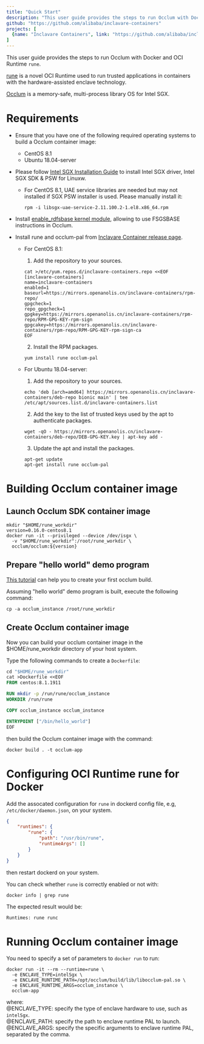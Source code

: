 ```yaml
---
title: "Quick Start"
description: "This user guide provides the steps to run Occlum with Docker and OCI Runtime rune."
github: "https://github.com/alibaba/inclavare-containers"
projects: [
  {name: "Inclavare Containers", link: "https://github.com/alibaba/inclavare-containers"}, 
]
---
```


This user guide provides the steps to run Occlum with Docker and OCI Runtime `rune`.

[rune](https://github.com/alibaba/inclavare-containers/tree/master/rune) is a novel OCI Runtime used to run trusted applications in containers with the hardware-assisted enclave technology.

[Occlum](https://github.com/occlum/occlum) is a memory-safe, multi-process library OS for Intel SGX.

# Requirements

- Ensure that you have one of the following required operating systems to build a Occlum container image:
  - CentOS 8.1
  - Ubuntu 18.04-server

- Please follow [Intel SGX Installation Guide](https://download.01.org/intel-sgx/sgx-linux/2.11/docs/Intel_SGX_Installation_Guide_Linux_2.11_Open_Source.pdf) to install Intel SGX driver, Intel SGX SDK & PSW for Linuxw.
  - For CentOS 8.1, UAE service libraries are needed but may not installed if SGX PSW installer is used. Please manually install it:
    ```shell
    rpm -i libsgx-uae-service-2.11.100.2-1.el8.x86_64.rpm
    ```

- Install [enable_rdfsbase kernel module](https://github.com/occlum/enable_rdfsbase#how-to-build), allowing to use FSGSBASE instructions in Occlum.

- Install rune and occlum-pal from [Inclavare Container release page](https://github.com/alibaba/inclavare-containers/releases/).
  - For CentOS 8.1:
    1. Add the repository to your sources.
    ```shell
    cat >/etc/yum.repos.d/inclavare-containers.repo <<EOF
    [inclavare-containers]
    name=inclavare-containers
    enabled=1
    baseurl=https://mirrors.openanolis.cn/inclavare-containers/rpm-repo/
    gpgcheck=1
    repo_gpgcheck=1
    gpgkey=https://mirrors.openanolis.cn/inclavare-containers/rpm-repo/RPM-GPG-KEY-rpm-sign
    gpgcakey=https://mirrors.openanolis.cn/inclavare-containers/rpm-repo/RPM-GPG-KEY-rpm-sign-ca
    EOF
    ```

    2. Install the RPM packages.
    ```shell
    yum install rune occlum-pal
    ```    

  - For Ubuntu 18.04-server:
    1. Add the repository to your sources.
    ```shell
    echo 'deb [arch=amd64] https://mirrors.openanolis.cn/inclavare-containers/deb-repo bionic main' | tee /etc/apt/sources.list.d/inclavare-containers.list
    ```

    2. Add the key to the list of trusted keys used by the apt to authenticate packages.
    ```shell
    wget -qO - https://mirrors.openanolis.cn/inclavare-containers/deb-repo/DEB-GPG-KEY.key | apt-key add -
    ```

    3. Update the apt and install the packages.
    ```shell
    apt-get update
    apt-get install rune occlum-pal
    ```

# Building Occlum container image

## Launch Occlum SDK container image

```shell
mkdir "$HOME/rune_workdir"
version=0.16.0-centos8.1
docker run -it --privileged --device /dev/isgx \
  -v "$HOME/rune_workdir":/root/rune_workdir \
  occlum/occlum:${version}
```

## Prepare "hello world" demo program

[This tutorial](https://github.com/occlum/occlum#hello-occlum) can help you to create your first occlum build.

Assuming "hello world" demo program is built, execute the following command:

```shell
cp -a occlum_instance /root/rune_workdir
```

## Create Occlum container image

Now you can build your occlum container image in the $HOME/rune_workdir directory of your host system.

Type the following commands to create a `Dockerfile`:

```Dockerfile
cd "$HOME/rune_workdir"
cat >Dockerfile <<EOF
FROM centos:8.1.1911

RUN mkdir -p /run/rune/occlum_instance
WORKDIR /run/rune

COPY occlum_instance occlum_instance

ENTRYPOINT ["/bin/hello_world"]
EOF
```

then build the Occlum container image with the command:

```shell
docker build . -t occlum-app
```

# Configuring OCI Runtime rune for Docker

Add the assocated configuration for `rune` in dockerd config file, e.g, `/etc/docker/daemon.json`, on your system.

```json
{
    "runtimes": {
        "rune": {
            "path": "/usr/bin/rune",
            "runtimeArgs": []
        }
    }
}
```

then restart dockerd on your system.

You can check whether `rune` is correctly enabled or not with:

```shell
docker info | grep rune
```

The expected result would be:

```
Runtimes: rune runc
```

# Running Occlum container image

You need to specify a set of parameters to `docker run` to run:

```shell
docker run -it --rm --runtime=rune \
  -e ENCLAVE_TYPE=intelSgx \
  -e ENCLAVE_RUNTIME_PATH=/opt/occlum/build/lib/libocclum-pal.so \
  -e ENCLAVE_RUNTIME_ARGS=occlum_instance \
  occlum-app
```

where:  
@ENCLAVE_TYPE: specify the type of enclave hardware to use, such as `intelSgx`.  
@ENCLAVE_PATH: specify the path to enclave runtime PAL to launch.  
@ENCLAVE_ARGS: specify the specific arguments to enclave runtime PAL, separated by the comma.
